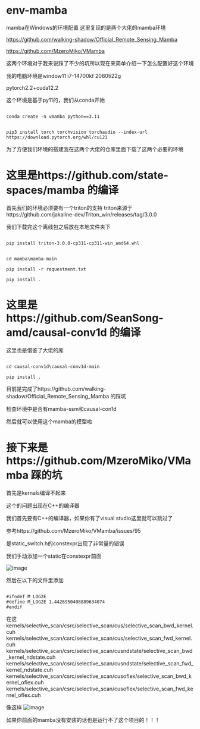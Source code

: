 # env-mamba
mamba在Windows的环境配置
这里复现的是两个大佬的mamba环境

https://github.com/walking-shadow/Official_Remote_Sensing_Mamba

https://github.com/MzeroMiko/VMamba

这两个环境对于我来说踩了不少的坑所以现在来简单介绍一下怎么配置好这个环境

我的电脑环境是window11 i7-14700kf 2080ti22g 

pytorch2.2+cuda12.2  

这个环境是基于py11的，我们从conda开始

```shell

conda create -n vmamba python==3.11

```

```shell

pip3 install torch torchvision torchaudio --index-url https://download.pytorch.org/whl/cu121

```

为了方便我们环境的搭建我在这两个大佬的仓库里面下载了这两个必要的环境


# 这里是https://github.com/state-spaces/mamba 的编译
首先我们的环境必须要有一个triton的支持
triton来源于https://github.com/jakaline-dev/Triton_win/releases/tag/3.0.0

我们下载完这个离线包之后放在本地文件夹下


```shell

pip install triton-3.0.0-cp311-cp311-win_amd64.whl

```

```shell

cd mamba\mamba-main

pip install -r requestment.txt

pip install .

```



# 这里是https://github.com/SeanSong-amd/causal-conv1d 的编译


这里也是借鉴了大佬的库

```shell

cd causal-conv1d\causal-conv1d-main

pip install .
```

目前是完成了https://github.com/walking-shadow/Official_Remote_Sensing_Mamba 的踩坑

检查环境中是否有mamba-ssm和causal-con1d

然后就可以使用这个mamba的模型啦

# 接下来是https://github.com/MzeroMiko/VMamba 踩的坑

首先是kernals编译不起来

这个的问题出现在C++的编译器

我们首先要有C++的编译器，如果你有了visual studio这里就可以跳过了

参考https://github.com/MzeroMiko/VMamba/issues/95

是static_switch.h的constexpr出现了非常量的错误

我们手动添加一个static在constexpr前面

![image](https://github.com/learning-mamba/env-mamba/assets/66856290/ea4ae859-9fb6-4e6a-9c2a-11ce88acac8a)

然后在以下的文件里添加

```shell

#ifndef M_LOG2E
#define M_LOG2E 1.4426950408889634074
#endif

```
在这
kernels/selective_scan/csrc/selective_scan/cus/selective_scan_bwd_kernel.cuh
kernels/selective_scan/csrc/selective_scan/cus/selective_scan_fwd_kernel.cuh
kernels/selective_scan/csrc/selective_scan/cusndstate/selective_scan_bwd_kernel_ndstate.cuh
kernels/selective_scan/csrc/selective_scan/cusndstate/selective_scan_fwd_kernel_ndstate.cuh
kernels/selective_scan/csrc/selective_scan/cusoflex/selective_scan_bwd_kernel_oflex.cuh
kernels/selective_scan/csrc/selective_scan/cusoflex/selective_scan_fwd_kernel_oflex.cuh

像这样
![image](https://github.com/learning-mamba/env-mamba/assets/66856290/f8f23011-9043-4529-ab0d-a20cb6dde64f)


如果你前面的mamba没有安装的话也是运行不了这个项目的！！！

